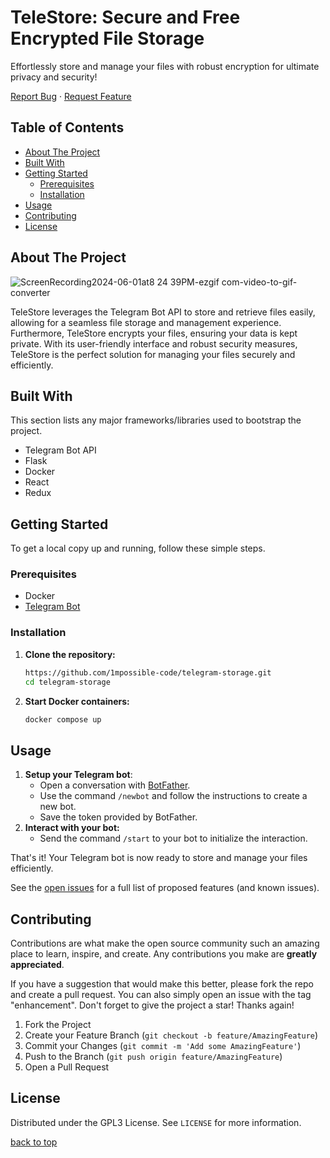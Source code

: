 # TeleStore: Secure and Free Encrypted File Storage

Effortlessly store and manage your files with robust encryption for ultimate privacy and security!

[Report Bug](https://github.com/1mpossible-code/telegram-storage/issues) · [Request Feature](https://github.com/1mpossible-code/telegram-storage/issues)

## Table of Contents

- [About The Project](#about-the-project)
- [Built With](#built-with)
- [Getting Started](#getting-started)
  - [Prerequisites](#prerequisites)
  - [Installation](#installation)
- [Usage](#usage)
- [Contributing](#contributing)
- [License](#license)

## About The Project

![ScreenRecording2024-06-01at8 24 39PM-ezgif com-video-to-gif-converter](https://github.com/1mpossible-code/telegram-storage/assets/109933928/6bf007f4-e813-4562-b2ca-7fc8cef585e6)

TeleStore leverages the Telegram Bot API to store and retrieve files easily, allowing for a seamless file storage and management experience. Furthermore, TeleStore encrypts your files, ensuring your data is kept private. With its user-friendly interface and robust security measures, TeleStore is the perfect solution for managing your files securely and efficiently.


## Built With

This section lists any major frameworks/libraries used to bootstrap the project.

- Telegram Bot API
- Flask
- Docker
- React
- Redux



## Getting Started

To get a local copy up and running, follow these simple steps.

### Prerequisites

- Docker 
- [Telegram Bot](#https://core.telegram.org/bots/tutorial)

### Installation
1. **Clone the repository:**
    ```bash
    https://github.com/1mpossible-code/telegram-storage.git
    cd telegram-storage
    ```

2. **Start Docker containers:**
    ```bash
    docker compose up
    ```


## Usage
1. **Setup your Telegram bot**:
    - Open a conversation with [BotFather](https://t.me/botfather).
    - Use the command `/newbot` and follow the instructions to create a new bot.
    - Save the token provided by BotFather.
2. **Interact with your bot:**
    - Send the command `/start` to your bot to initialize the interaction.

That's it! Your Telegram bot is now ready to store and manage your files efficiently.

See the [open issues](https://github.com/1mpossible-code/telegram-storage/issues) for a full list of proposed features (and known issues).

## Contributing

Contributions are what make the open source community such an amazing place to learn, inspire, and create. Any contributions you make are **greatly appreciated**.

If you have a suggestion that would make this better, please fork the repo and create a pull request. You can also simply open an issue with the tag "enhancement". Don't forget to give the project a star! Thanks again!

1. Fork the Project
2. Create your Feature Branch (`git checkout -b feature/AmazingFeature`)
3. Commit your Changes (`git commit -m 'Add some AmazingFeature'`)
4. Push to the Branch (`git push origin feature/AmazingFeature`)
5. Open a Pull Request



## License

Distributed under the GPL3 License. See `LICENSE` for more information.

[back to top](#table-of-contents)
